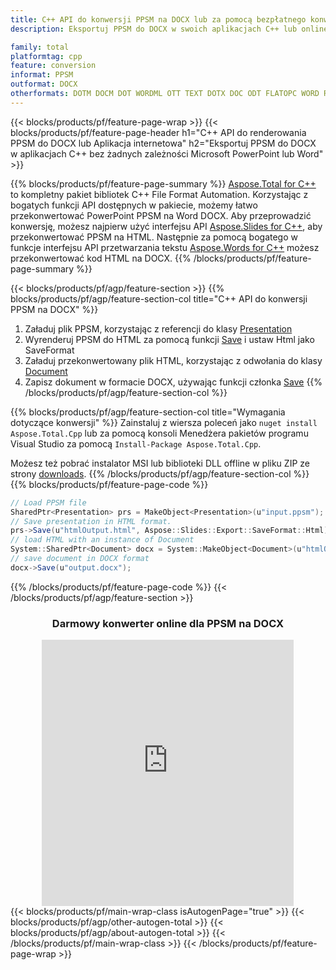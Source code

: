 ```yaml
---
title: C++ API do konwersji PPSM na DOCX lub za pomocą bezpłatnego konwertera online
description: Eksportuj PPSM do DOCX w swoich aplikacjach C++ lub online. Szybko przetestuj darmowy konwerter online POT na CSV przed integracją kodu.

family: total
platformtag: cpp
feature: conversion
informat: PPSM
outformat: DOCX
otherformats: DOTM DOCM DOT WORDML OTT TEXT DOTX DOC ODT FLATOPC WORD RTF
---
```

{{< blocks/products/pf/feature-page-wrap >}}
{{< blocks/products/pf/feature-page-header h1="C++ API do renderowania PPSM do DOCX lub Aplikacja internetowa" h2="Eksportuj PPSM do DOCX w aplikacjach C++ bez żadnych zależności Microsoft PowerPoint lub Word" >}}

{{% blocks/products/pf/feature-page-summary %}}
[Aspose.Total for C++](https://products.aspose.com/total/cpp/) to kompletny pakiet bibliotek C++ File Format Automation. Korzystając z bogatych funkcji API dostępnych w pakiecie, możemy łatwo przekonwertować PowerPoint PPSM na Word DOCX. Aby przeprowadzić konwersję, możesz najpierw użyć interfejsu API [Aspose.Slides for C++](https://products.aspose.com/slides/cpp/), aby przekonwertować PPSM na HTML. Następnie za pomocą bogatego w funkcje interfejsu API przetwarzania tekstu [Aspose.Words for C++](https://products.aspose.com/words/cpp/) możesz przekonwertować kod HTML na DOCX. 
{{% /blocks/products/pf/feature-page-summary  %}}

{{< blocks/products/pf/agp/feature-section >}}
{{% blocks/products/pf/agp/feature-section-col title="C++ API do konwersji PPSM na DOCX" %}}
1. Załaduj plik PPSM, korzystając z referencji do klasy [Presentation](https://reference.aspose.com/slides/cpp/class/aspose.slides.presentation)
2. Wyrenderuj PPSM do HTML za pomocą funkcji [Save](https://reference.aspose.com/slides/cpp/class/aspose.slides.presentation#afcd59ec697bf05c10f78c3869de2ec9e) i ustaw Html jako SaveFormat
3. Załaduj przekonwertowany plik HTML, korzystając z odwołania do klasy [Document](https://reference.aspose.com/words/cpp/class/aspose.words.document)
4. Zapisz dokument w formacie DOCX, używając funkcji członka [Save](https://reference.aspose.com/words/cpp/class/aspose.words.document#save_string)
{{% /blocks/products/pf/agp/feature-section-col %}}

{{% blocks/products/pf/agp/feature-section-col title="Wymagania dotyczące konwersji" %}}
Zainstaluj z wiersza poleceń jako ```nuget install Aspose.Total.Cpp``` lub za pomocą konsoli Menedżera pakietów programu Visual Studio za pomocą ```Install-Package Aspose.Total.Cpp```.

Możesz też pobrać instalator MSI lub biblioteki DLL offline w pliku ZIP ze strony [downloads](https://releases.aspose.com/total/cpp).
{{% /blocks/products/pf/agp/feature-section-col %}}
{{% blocks/products/pf/feature-page-code %}}
```cs
// Load PPSM file
SharedPtr<Presentation> prs = MakeObject<Presentation>(u"input.ppsm");
// Save presentation in HTML format.
prs->Save(u"htmlOutput.html", Aspose::Slides::Export::SaveFormat::Html);
// load HTML with an instance of Document
System::SharedPtr<Document> docx = System::MakeObject<Document>(u"htmlOutput.html");
// save document in DOCX format
docx->Save(u"output.docx"); 
```

{{% /blocks/products/pf/feature-page-code %}}
{{< /blocks/products/pf/agp/feature-section >}}

<div class="container-fluid agp-content bg-white aboutfile box-1 vh100 section nopbtm">
<div class=container>
<div class=row>
<div class="demobox tc col-md-12 padding-0" align="center">

<h3>Darmowy konwerter online dla PPSM na DOCX</h3>

<iframe style="border: none; height: 426px;" scrolling="no" src="https://total-conversion-app-65z5r2lp.qa.k8s.dynabic.com/?to=docx&from=ppsm" id="child-iframe" width="80%"></iframe>

</div></div>
</div></div>
{{< blocks/products/pf/main-wrap-class isAutogenPage="true" >}}
{{< blocks/products/pf/agp/other-autogen-total >}}
{{< blocks/products/pf/agp/about-autogen-total >}}
{{< /blocks/products/pf/main-wrap-class >}}
{{< /blocks/products/pf/feature-page-wrap >}}